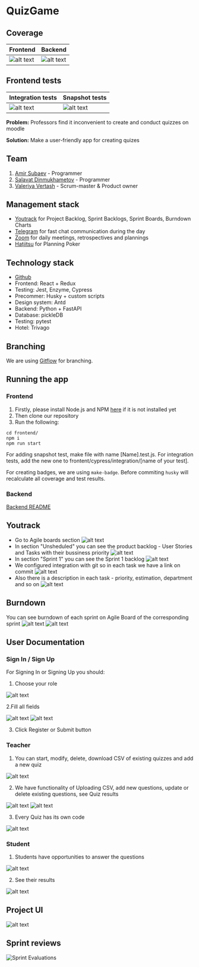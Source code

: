 # QuizGame

## Coverage

| Frontend        | Backend           |
| ------------- |-------------|
|  ![alt text](frontend/src/badge/img/coverage_total.svg)    | ![alt text](Pictures/coverage.svg) |

## Frontend tests
| Integration tests           | Snapshot tests  |
|-------------| -----|
 ![alt text](frontend/src/badge/img/integration.svg) | ![alt text](frontend/src/badge/img/snapshot.svg) |


**Problem:** Professors find it inconvenient to create and conduct quizzes on moodle

**Solution:** Make a user-friendly app for creating quizes

## Team
1. [Amir Subaev](https://github.com/Apostrov) - Programmer
2. [Salavat Dinmukhametov](https://github.com/slvt1) - Programmer
3. [Valeriya Vertash](https://github.com/vvertash) - Scrum-master & Product owner

## Management stack
* [Youtrack](https://greek-salad.myjetbrains.com/youtrack/agiles/120-2/current) for Project Backlog, Sprint Backlogs, Sprint Boards, Burndown Charts
* [Telegram](https://web.telegram.org/#/login) for fast chat communication during the day
* [Zoom](https://zoom.us/ru-ru/meetings.html) for daily meetings, retrospectives and plannings
* [Hatjitsu](https://hatjitsu.toolforge.org/) for Planning Poker

## Technology stack
* [Github](https://github.com/)
* Frontend: React + Redux
* Testing: Jest, Enzyme, Cypress
* Precommer: Husky + custom scripts
* Design system: Antd
* Backend: Python + FastAPI
* Database: pickleDB
* Testing: pytest
* Hotel: Trivago

## Branching 
We are using [Gitflow](https://www.atlassian.com/git/tutorials/comparing-workflows/gitflow-workflow) for branching. 

## Running the app
### Frontend
1. Firstly, please install Node.js and NPM [here](https://www.npmjs.com/get-npm) if it is not installed yet
2. Then clone our repository
3. Run the following:

```
cd frontend/
npm i
npm run start
```

For adding snapshot test, make file with name [Name].test.js. For integration tests, add the new one to frontent/cypress/integration/[name of your test]. 

For creating badges, we are using `make-badge`. Before commiting `husky` will recalculate all coverage and test results. 

### Backend
[Backend README](https://github.com/IU-IPOD-F20/map-projects-greek-salad/blob/main/Backend/README.md)

## Youtrack
* Go to Agile boards section
![alt text](Pictures/agile_boards.png)
* In section "Unsheduled" you can see the product backlog - User Stories and Tasks with their bussiness priority
![alt text](Pictures/backlog.png)
* In section "Sprint 1" you can see the Sprint 1 backlog
![alt text](Pictures/sprint1.png)
* We configured integration with git so in each task we have a link on commit
![alt text](Pictures/git_integration.png)
* Also there is a description in each task - priority, estimation, department and so on
![alt text](Pictures/task_description.png)

## Burndown
You can see burndown of each sprint on Agile Board of the corresponding sprint
![alt text](Pictures/burndown_button.png)
![alt text](Pictures/burndown.png)

## User Documentation
### Sign In / Sign Up
For Signing In or Signing Up you should:
1. Choose your role

![alt text](Pictures/Role.png)
 
2.Fill all fields

![alt text](Pictures/Signup.jpg)
![alt text](Pictures/Login.jpg)
 
3. Click Register or Submit button

### Teacher
1. You can start, modify, delete, download CSV of existing quizzes and add a new quiz

![alt text](Pictures/Quiz.jpg)

2. We have functionality of Uploading CSV, add new questions, update or delete existing questions, see Quiz results

![alt text](Pictures/NewQuiz.jpg)
![alt text](Pictures/Results.jpg)
 
3. Every Quiz has its own code

![alt text](Pictures/Code.jpg)


### Student
1. Students have opportunities to answer the questions
 
![alt text](Pictures/Question.jpg)

2. See their results
 
![alt text](Pictures/YourResults.jpg)
 
## Project UI
![alt text](Pictures/UI.jpeg)

## Sprint reviews

![Sprint Evaluations](https://docs.google.com/spreadsheets/d/e/2PACX-1vTXIhfQzTkLutk3Wp2zWwAcCXQe7GZCZGWMZHp4nMPAgInjsxWohwH5hxwd4N9iyATx-H-QBAiTGWlj/pubchart?oid=553245236&format=image)
